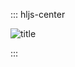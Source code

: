 ::: hljs-center

![title](https://raw.githubusercontent.com/thu-zhanghl/Gitnote_Images/master/Gitnote/2019/04/12/Matlab-1555002342112.png?token=Ak2yYQKZlu3bJR8Ubb8D5y-NJEVfK3V5ks5cr3QgwA%3D%3D)

:::
